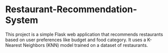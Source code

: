 # Restaurant-Recommendation-System
 This project is a simple Flask web application that recommends restaurants based on user preferences like budget and food category. It uses a K-Nearest Neighbors (KNN) model trained on a dataset of restaurants.
